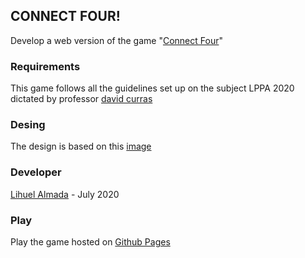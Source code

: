 ## CONNECT FOUR!

Develop a web version of the game "[Connect Four](https://en.wikipedia.org/wiki/Connect_Four)"

### Requirements

This game follows all the guidelines set up on the subject LPPA 2020 dictated by professor [david curras](https://github.com/davidcurras)

### Desing

The design is based on this [image](https://store-images.microsoft.com/image/apps.10845.13510798884070355.ee87994b-9c2d-462a-9f50-e938d03671d2.c42ad090-19a1-46dc-9c1f-179820368bdd?w=672&h=378&q=80&mode=letterbox&background=%23FFE4E4E4&format=jpg)

### Developer

[Lihuel Almada](https://github.com/LihuelAlmada) - July 2020

### Play

Play the game hosted on [Github Pages](https://lihuelalmada.github.io/connectFour/)